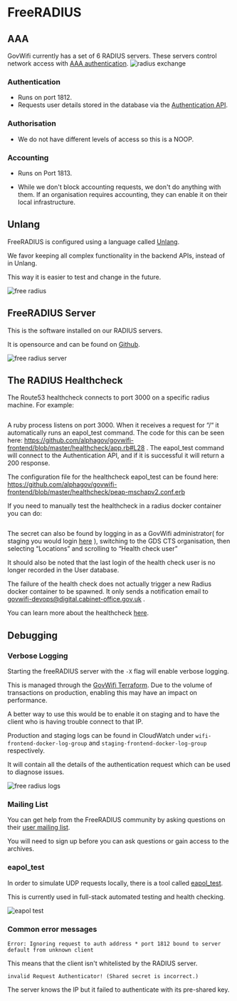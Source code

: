 # FreeRADIUS

## AAA

GovWifi currently has a set of 6 RADIUS servers. These servers control network access with [AAA authentication][aaa link].
![radius exchange]

### Authentication

- Runs on port 1812.
- Requests user details stored in the database via the [Authentication API][authentication api link].

### Authorisation

- We do not have different levels of access so this is a NOOP.

### Accounting

- Runs on Port 1813.

- While we don't block accounting requests, we don't do anything with them. If an organisation requires accounting, they can enable it on their local infrastructure.

## Unlang

FreeRADIUS is configured using a language called [Unlang][unlang docs link].

We favor keeping all complex functionality in the backend APIs, instead of in Unlang.

This way it is easier to test and change in the future.

![free radius]

## FreeRADIUS Server

This is the software installed on our RADIUS servers.

It is opensource and can be found on [Github][free radius server link].

![free radius server]

## The RADIUS Healthcheck

The Route53 healthcheck connects to port 3000 on a specific radius machine. For example:
```http://12.345.678.91:3000/
```
A ruby process listens on port 3000. When it receives a request for “/“ it automatically runs an eapol_test command. The code for this can be seen here: https://github.com/alphagov/govwifi-frontend/blob/master/healthcheck/app.rb#L28 . The eapol_test command will connect to the Authentication API, and if it is successful it will return a 200 response.

The configuration file for the healthcheck eapol_test can be found here:
https://github.com/alphagov/govwifi-frontend/blob/master/healthcheck/peap-mschapv2.conf.erb

If you need to manually test the healthcheck in a radius docker container you can do:
```eapol_test -c /usr/src/healthcheck/peap-mschapv2.conf -s $(echo $HEALTH_CHECK_RADIUS_KEY)
```

The secret can also be found by logging in as a GovWifi administrator( for staging you would login [here](https://admin.staging.wifi.service.gov.uk/) ), switching to the GDS CTS organisation, then selecting “Locations” and scrolling to “Health check user”

It should also be noted that the last login of the health check user is no longer recorded in the User database.

The failure of the health check does not actually trigger a new Radius docker container to be spawned. It only sends a notification email to govwifi-devops@digital.cabinet-office.gov.uk .

You can learn more about the healthcheck [here](https://github.com/alphagov/govwifi-frontend#healthcheck).

## Debugging

### Verbose Logging

Starting the freeRADIUS server with the `-X` flag will enable verbose logging.

This is managed through the [GovWifi Terraform][govwifi terraform link].  Due to the volume of transactions on production, enabling this may have an impact on performance.

A better way to use this would be to enable it on staging and to have the client who is having trouble connect to that IP.

Production and staging logs can be found in CloudWatch under `wifi-frontend-docker-log-group` and `staging-frontend-docker-log-group` respectively.

It will contain all the details of the authentication request which can be used to diagnose issues.

![free radius logs]

### Mailing List

You can get help from the FreeRADIUS community by asking questions on their [user mailing list][mailing list link].

You will need to sign up before you can ask questions or gain access to the archives.

### eapol_test

In order to simulate UDP requests locally, there is a tool called [eapol_test][eapol test link].

This is currently used in full-stack automated testing and health checking.

![eapol test]

### Common error messages
```
Error: Ignoring request to auth address * port 1812 bound to server default from unknown client
```
This means that the client isn't whitelisted by the RADIUS server.

```
invalid Request Authenticator! (Shared secret is incorrect.)
```
The server knows the IP but it failed to authenticate with its pre-shared key.


[aaa link]: https://en.wikipedia.org/wiki/AAA_(computer_security)
[authentication api link]: https://github.com/alphagov/govwifi-authentication-api
[directory structure]: /images/directory_structure.png "Directory Structure"
[eapol test link]: http://deployingradius.com/scripts/eapol_test/
[eapol test]: /images/eapol_test.png "EAPOL test"
[free radius logs]: /images/free_radius_logs.png "Radius Verbose logging"
[free radius]: /images/free_radius.png "Free RADIUS"
[free radius server]: /images/free_radius_server.png "Free RADIUS Server"
[free radius server link]: https://github.com/FreeRADIUS/freeradius-server
[mailing list link]: http://lists.freeradius.org/mailman/listinfo/freeradius-users
[radius exchange]: /images/radius_exchange.png "Exchange with Supplicant"
[unlang docs link]: https://freeradius.org/radiusd/man/unlang.html
[govwifi terraform link]: https://github.com/alphagov/govwifi-terraform
